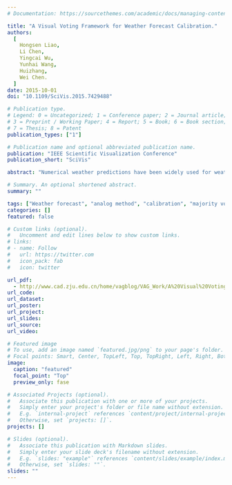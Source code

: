 ```yaml
---
# Documentation: https://sourcethemes.com/academic/docs/managing-content/

title: "A Visual Voting Framework for Weather Forecast Calibration."
authors:
  [
    Hongsen Liao, 
    Li Chen, 
    Yingcai Wu, 
    Yunhai Wang, 
    Huizhang, 
    Wei Chen.
  ]
date: 2015-10-01
doi: "10.1109/SciVis.2015.7429488"

# Publication type.
# Legend: 0 = Uncategorized; 1 = Conference paper; 2 = Journal article;
# 3 = Preprint / Working Paper; 4 = Report; 5 = Book; 6 = Book section;
# 7 = Thesis; 8 = Patent
publication_types: ["1"]

# Publication name and optional abbreviated publication name.
publication: "IEEE Scientific Visualization Conference"
publication_short: "SciVis"

abstract: "Numerical weather predictions have been widely used for weather forecasting. Many large meteorological centers are producing highly accurate ensemble forecasts routinely to provide effective weather forecast services. However, biases frequently exist in forecast products because of various reasons, such as the imperfection of the weather forecast models. Failure to identify and neutralize the biases would result in unreliable forecast products that might mislead analysts; consequently, unreliable weather predictions are produced. The analog method has been commonly used to overcome the biases. Nevertheless, this method has some serious limitations including the difficulties in finding effective similar past forecasts, the large search space for proper parameters and the lack of support for interactive, real-time analysis. In this study, we develop a visual analytics system based on a novel voting framework to circumvent the problems. The framework adopts the idea of majority voting to combine judiciously the different variants of analog methods towards effective retrieval of the proper analogs for calibration. The system seamlessly integrates the analog methods into an interactive visualization pipeline with a set of coordinated views that characterizes the different methods. Instant visual hints are provided in the views to guide users in finding and refining analogs. We have worked closely with the domain experts in the meteorological research to develop the system. The effectiveness of the system is demonstrated using two case studies. An informal evaluation with the experts proves the usability and usefulness of the system."

# Summary. An optional shortened abstract.
summary: ""

tags: ["Weather forecast", "analog method", "calibration", "majority voting","visual analytics"]
categories: []
featured: false

# Custom links (optional).
#   Uncomment and edit lines below to show custom links.
# links:
# - name: Follow
#   url: https://twitter.com
#   icon_pack: fab
#   icon: twitter

url_pdf:
  - http://www.cad.zju.edu.cn/home/vagblog/VAG_Work/A%20Visual%20Voting%20Framework%20for%20Weather%20Forecast%20Calibration.pdf
url_code:
url_dataset:
url_poster:
url_project:
url_slides:
url_source:
url_video:

# Featured image
# To use, add an image named `featured.jpg/png` to your page's folder.
# Focal points: Smart, Center, TopLeft, Top, TopRight, Left, Right, BottomLeft, Bottom, BottomRight.
image:
  caption: "featured"
  focal_point: "Top"
  preview_only: fase

# Associated Projects (optional).
#   Associate this publication with one or more of your projects.
#   Simply enter your project's folder or file name without extension.
#   E.g. `internal-project` references `content/project/internal-project/index.md`.
#   Otherwise, set `projects: []`.
projects: []

# Slides (optional).
#   Associate this publication with Markdown slides.
#   Simply enter your slide deck's filename without extension.
#   E.g. `slides: "example"` references `content/slides/example/index.md`.
#   Otherwise, set `slides: ""`.
slides: ""
---
```

